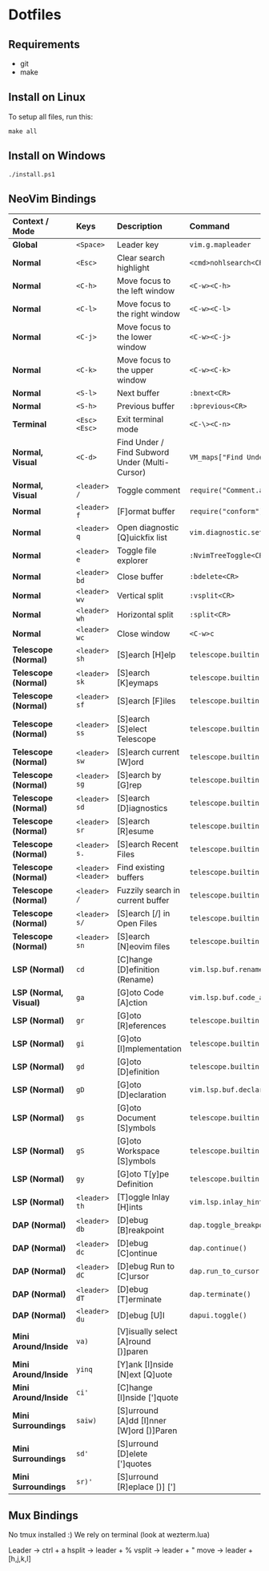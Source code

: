 # Dotfiles

## Requirements

- git
- make

## Install on Linux

To setup all files, run this:

```
make all
```

## Install on Windows

```
./install.ps1
```

## NeoVim Bindings

| Context / Mode | Keys | Description | Command |
| :--- | :--- | :--- | :--- |
| **Global** | `<Space>` | Leader key | `vim.g.mapleader` |
| **Normal** | `<Esc>` | Clear search highlight | `<cmd>nohlsearch<CR>` |
| **Normal** | `<C-h>` | Move focus to the left window | `<C-w><C-h>` |
| **Normal** | `<C-l>` | Move focus to the right window | `<C-w><C-l>` |
| **Normal** | `<C-j>` | Move focus to the lower window | `<C-w><C-j>` |
| **Normal** | `<C-k>` | Move focus to the upper window | `<C-w><C-k>` |
| **Normal** | `<S-l>` | Next buffer | `:bnext<CR>` |
| **Normal** | `<S-h>` | Previous buffer | `:bprevious<CR>` |
| **Terminal** | `<Esc><Esc>` | Exit terminal mode | `<C-\><C-n>` |
| **Normal, Visual** | `<C-d>` | Find Under / Find Subword Under (Multi-Cursor) | `VM_maps["Find Under"]` |
| **Normal, Visual** | `<leader> /` | Toggle comment | `require("Comment.api").toggle.linewise()` |
| **Normal** | `<leader> f` | [F]ormat buffer | `require("conform").format()` |
| **Normal** | `<leader> q` | Open diagnostic [Q]uickfix list | `vim.diagnostic.setloclist` |
| **Normal** | `<leader> e` | Toggle file explorer | `:NvimTreeToggle<CR>` |
| **Normal** | `<leader> bd` | Close buffer | `:bdelete<CR>` |
| **Normal** | `<leader> wv` | Vertical split | `:vsplit<CR>` |
| **Normal** | `<leader> wh` | Horizontal split | `:split<CR>` |
| **Normal** | `<leader> wc` | Close window | `<C-w>c` |
| **Telescope (Normal)**| `<leader> sh` | [S]earch [H]elp | `telescope.builtin.help_tags` |
| **Telescope (Normal)**| `<leader> sk` | [S]earch [K]eymaps | `telescope.builtin.keymaps` |
| **Telescope (Normal)**| `<leader> sf` | [S]earch [F]iles | `telescope.builtin.find_files` |
| **Telescope (Normal)**| `<leader> ss` | [S]earch [S]elect Telescope | `telescope.builtin.builtin` |
| **Telescope (Normal)**| `<leader> sw` | [S]earch current [W]ord | `telescope.builtin.grep_string` |
| **Telescope (Normal)**| `<leader> sg` | [S]earch by [G]rep | `telescope.builtin.live_grep` |
| **Telescope (Normal)**| `<leader> sd` | [S]earch [D]iagnostics | `telescope.builtin.diagnostics` |
| **Telescope (Normal)**| `<leader> sr` | [S]earch [R]esume | `telescope.builtin.resume` |
| **Telescope (Normal)**| `<leader> s.` | [S]earch Recent Files | `telescope.builtin.oldfiles` |
| **Telescope (Normal)**| `<leader> <leader>`| Find existing buffers | `telescope.builtin.buffers` |
| **Telescope (Normal)**| `<leader> /` | Fuzzily search in current buffer | `telescope.builtin.current_buffer_fuzzy_find`|
| **Telescope (Normal)**| `<leader> s/` | [S]earch [/] in Open Files | `telescope.builtin.live_grep` |
| **Telescope (Normal)**| `<leader> sn` | [S]earch [N]eovim files | `telescope.builtin.find_files` |
| **LSP (Normal)** | `cd` | [C]hange [D]efinition (Rename) | `vim.lsp.buf.rename` |
| **LSP (Normal, Visual)**| `ga` | [G]oto Code [A]ction | `vim.lsp.buf.code_action` |
| **LSP (Normal)** | `gr` | [G]oto [R]eferences | `telescope.builtin.lsp_references` |
| **LSP (Normal)** | `gi` | [G]oto [I]mplementation | `telescope.builtin.lsp_implementations` |
| **LSP (Normal)** | `gd` | [G]oto [D]efinition | `telescope.builtin.lsp_definitions` |
| **LSP (Normal)** | `gD` | [G]oto [D]eclaration | `vim.lsp.buf.declaration` |
| **LSP (Normal)** | `gs` | [G]oto Document [S]ymbols | `telescope.builtin.lsp_document_symbols` |
| **LSP (Normal)** | `gS` | [G]oto Workspace [S]ymbols | `telescope.builtin.lsp_dynamic_workspace_symbols`|
| **LSP (Normal)** | `gy` | [G]oto T[y]pe Definition | `telescope.builtin.lsp_type_definitions` |
| **LSP (Normal)** | `<leader> th` | [T]oggle Inlay [H]ints | `vim.lsp.inlay_hint.enable()` |
| **DAP (Normal)** | `<leader> db` | [D]ebug [B]reakpoint | `dap.toggle_breakpoint()` |
| **DAP (Normal)** | `<leader> dc` | [D]ebug [C]ontinue | `dap.continue()` |
| **DAP (Normal)** | `<leader> dC` | [D]ebug Run to [C]ursor | `dap.run_to_cursor()` |
| **DAP (Normal)** | `<leader> dT` | [D]ebug [T]erminate | `dap.terminate()` |
| **DAP (Normal)** | `<leader> du` | [D]ebug [U]I | `dapui.toggle()` |
| **Mini Around/Inside** | `va)` | [V]isually select [A]round [)]paren |  |
| **Mini Around/Inside** | `yinq` | [Y]ank [I]nside [N]ext [Q]uote |  |
| **Mini Around/Inside** | `ci'` | [C]hange [I]nside [']quote |  |
| **Mini Surroundings** | `saiw)` | [S]urround [A]dd [I]nner [W]ord [)]Paren |  |
| **Mini Surroundings** | `sd'` | [S]urround [D]elete [']quotes |  |
| **Mini Surroundings** | `sr)'` | [S]urround [R]eplace [)] ['] |  |

## Mux Bindings

No tmux installed :) We rely on terminal (look at wezterm.lua)

Leader -> ctrl + a
hsplit -> leader + %
vsplit -> leader + "
move -> leader + [h,j,k,l]

